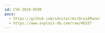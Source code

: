 ```yaml
---
id: CVE-2019-9599
pocs:
  - https://github.com/s4vitar/AirDroidPwner
  - https://www.exploit-db.com/raw/46337
---
```

